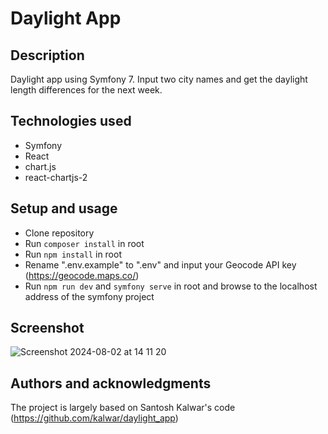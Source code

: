 # Daylight App

## Description

Daylight app using Symfony 7. Input two city names and get the daylight length differences for the next week.

## Technologies used

- Symfony
- React
- chart.js
- react-chartjs-2

## Setup and usage

- Clone repository
- Run `composer install` in root
- Run `npm install` in root
- Rename ".env.example" to ".env" and input your Geocode API key (https://geocode.maps.co/)
- Run `npm run dev` and `symfony serve` in root and browse to the localhost address of the symfony project

## Screenshot

![Screenshot 2024-08-02 at 14 11 20](https://github.com/user-attachments/assets/d8011567-55f9-44bd-afa8-885cba844dfe)

## Authors and acknowledgments

The project is largely based on Santosh Kalwar's code (https://github.com/kalwar/daylight_app)
